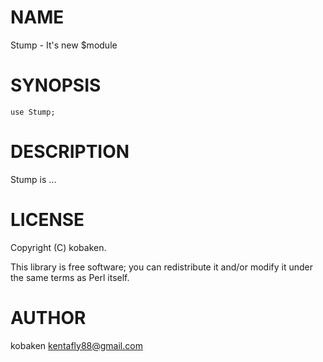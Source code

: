 
# NAME

Stump - It's new $module

# SYNOPSIS

    use Stump;

# DESCRIPTION

Stump is ...

# LICENSE

Copyright (C) kobaken.

This library is free software; you can redistribute it and/or modify
it under the same terms as Perl itself.

# AUTHOR

kobaken <kentafly88@gmail.com>
